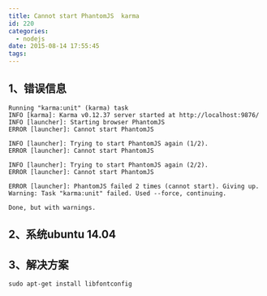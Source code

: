 ```yaml
---
title: Cannot start PhantomJS  karma
id: 220
categories:
  - nodejs
date: 2015-08-14 17:55:45
tags:
---
```


## 1、错误信息

    Running "karma:unit" (karma) task
    INFO [karma]: Karma v0.12.37 server started at http://localhost:9876/
    INFO [launcher]: Starting browser PhantomJS
    ERROR [launcher]: Cannot start PhantomJS

    INFO [launcher]: Trying to start PhantomJS again (1/2).
    ERROR [launcher]: Cannot start PhantomJS

    INFO [launcher]: Trying to start PhantomJS again (2/2).
    ERROR [launcher]: Cannot start PhantomJS

    ERROR [launcher]: PhantomJS failed 2 times (cannot start). Giving up.
    Warning: Task "karma:unit" failed. Used --force, continuing.

    Done, but with warnings.


## 2、系统ubuntu 14.04

## 3、解决方案

    sudo apt-get install libfontconfig
